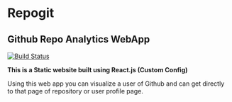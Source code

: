 # Repogit

## Github Repo Analytics WebApp

[![Build Status](https://www.travis-ci.com/mdirshaddev/Repogit.svg?branch=main)](https://www.travis-ci.com/mdirshaddev/Repogit)

**This is a Static website built using React.js (Custom Config)**

Using this web app you can visualize a user of Github and can get directly to that page of repository or user profile page.